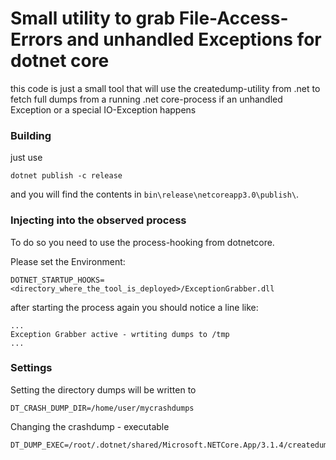 # Small utility to grab File-Access-Errors and unhandled Exceptions for dotnet core

this code is just a small tool that will use the createdump-utility from .net to fetch full dumps from a 
running .net core-process if an unhandled Exception or a special IO-Exception happens

### Building

just use 
```shell
dotnet publish -c release
```
and you will find the contents in ``bin\release\netcoreapp3.0\publish\``.

### Injecting into the observed process

To do so you need to use the process-hooking from dotnetcore.

Please set the Environment:

```shell
DOTNET_STARTUP_HOOKS=<directory_where_the_tool_is_deployed>/ExceptionGrabber.dll
```

after starting the process again you should notice a line like:

```shell
...
Exception Grabber active - wrtiting dumps to /tmp
...

```

### Settings

Setting the directory dumps will be written to
```shell
DT_CRASH_DUMP_DIR=/home/user/mycrashdumps
```
Changing the crashdump - executable
```shell
DT_DUMP_EXEC=/root/.dotnet/shared/Microsoft.NETCore.App/3.1.4/createdump
```
